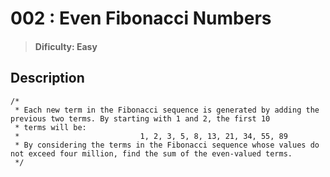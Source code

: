 # 002 : Even Fibonacci Numbers

> #### Dificulty: Easy

## Description

```
/*
 * Each new term in the Fibonacci sequence is generated by adding the previous two terms. By starting with 1 and 2, the first 10
 * terms will be:
 *                           1, 2, 3, 5, 8, 13, 21, 34, 55, 89
 * By considering the terms in the Fibonacci sequence whose values do not exceed four million, find the sum of the even-valued terms.
 */
```